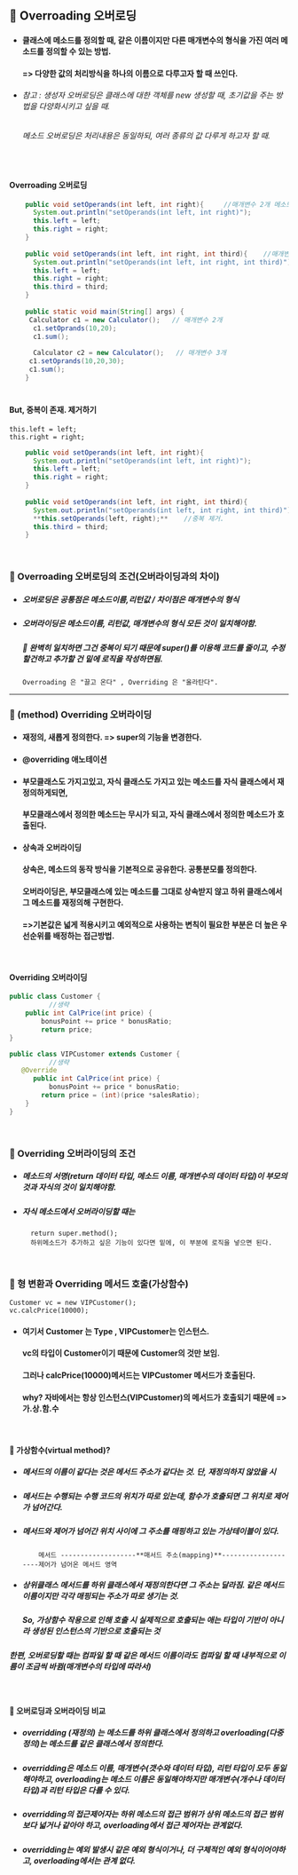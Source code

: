 ## :pushpin: Overroading 오버로딩
* #### 클래스에 메소드를 정의할 때, 같은 이름이지만 다른 매개변수의 형식을 가진 여러 메소드를 정의할 수 있는 방법. 
  #### => 다양한 값의 처리방식을 하나의 이름으로 다루고자 할 때 쓰인다.
* ###### 참고 : 생성자 오버로딩은 클래스에 대한 객체를 new 생성할 때, 초기값을 주는 방법을 다양화시키고 싶을 때.
	######  메소드 오버로딩은 처리내용은 동일하되, 여러 종류의 값 다루게 하고자 할 때.
 
 
 <br>
 
#### Overroading 오버로딩  
```java    
    public void setOperands(int left, int right){     //매개변수 2개 메소드 
      System.out.println("setOperands(int left, int right)");
      this.left = left;
      this.right = right;
    }
    
    public void setOperands(int left, int right, int third){    //매개변수 3개 메소드 
      System.out.println("setOperands(int left, int right, int third)");
      this.left = left;
      this.right = right;
      this.third = third;
    }
    
    public static void main(String[] args) {
     Calculator c1 = new Calculator();   // 매개변수 2개 
      c1.setOprands(10,20);
      c1.sum();
    
      Calculator c2 = new Calculator();   // 매개변수 3개 
     c1.setOprands(10,20,30);
     c1.sum();
    }
 ```   
 #
#### But, 중복이 존재. 제거하기 
	this.left = left;
    this.right = right;
```java    
    public void setOperands(int left, int right){     
      System.out.println("setOperands(int left, int right)");
      this.left = left;
      this.right = right;
    }
    
    public void setOperands(int left, int right, int third){    
      System.out.println("setOperands(int left, int right, int third)");
      **this.setOperands(left, right);**    //중복 제거. 
      this.third = third;
    }      
``` 

<br>

### :round_pushpin: Overroading 오버로딩의 조건(오버라이딩과의 차이)
 * ##### 오버로딩은 공통점은 메소드이름,리턴값 / 차이점은 매개변수의 형식 
 * ##### 오버라이딩은 메소드이름, 리턴값, 매개변수의 형식 모든 것이 일치해야함. 
   ##### :triangular_flag_on_post: 완벽히 일치하면 그건 중복이 되기 때문에 super()를 이용해 코드를 줄이고, 수정할건하고 추가할 건 밑에 로직을 작성하면됨. 
       Overroading 은 "끌고 온다" , Overriding 은 "올라탄다". 


-------------------------------------------

### :pushpin: (method) Overriding 오버라이딩
* #### 재정의, 새롭게 정의한다. => super의 기능을 변경한다.
* #### @overriding 애노테이션
* #### 부모클래스도 가지고있고, 자식 클래스도 가지고 있는 메소드를 자식 클래스에서 재정의하게되면, 
  #### 부모클래스에서 정의한 메소드는 무시가 되고, 자식 클래스에서 정의한 메소드가 호출된다. 
* #### 상속과 오버라이딩
  #### 상속은, 메소드의 동작 방식을 기본적으로 공유한다. 공통분모를 정의한다.
  #### 오버라이딩은, 부모클래스에 있는 메소드를 그대로 상속받지 않고 하위 클래스에서 그 메소드를 재정의해 구현한다. 
  ####   =>기본값은 넓게 적용시키고 예외적으로 사용하는 변칙이 필요한 부분은 더 높은 우선순위를 배정하는 접근방법.
  
  <br>
  
#### Overriding 오버라이딩
```java    
public class Customer {
          //생략
    public int CalPrice(int price) {
	  	bonusPoint += price * bonusRatio;
		return price;
}
```         
```java    
public class VIPCustomer extends Customer {
          //생략
   @Override
	  public int CalPrice(int price) {
		  bonusPoint += price * bonusRatio;
		return price = (int)(price *salesRatio);
	}
}
```   

<br>

### :round_pushpin: Overriding 오버라이딩의 조건
* ##### 메소드의 서명(return 데이터 타입, 메소드 이름, 매개변수의 데이터 타입)이 부모의 것과 자식의 것이 일치해야함.
* ##### 자식 메소드에서 오버라이딩할 때는 

       	return super.method();
        하위메소드가 추가하고 싶은 기능이 있다면 밑에, 이 부분에 로직을 넣으면 된다. 
   
 <br>
            
### :round_pushpin: 형 변환과 Overriding 메서드 호출(가상함수)   

	Customer vc = new VIPCustomer();
	vc.calcPrice(10000);
* #### 여기서 Customer 는 Type , VIPCustomer는 인스턴스. 
  #### vc의 타입이 Customer이기 때문에 Customer의 것만 보임.
  #### 그러나 calcPrice(10000)메서드는 VIPCustomer 메서드가 호출된다. 
  #### why? 자바에서는 항상 인스턴스(VIPCustomer)의 메서드가 호출되기 때문에 => 가.상.함.수
 
 <br>
 
#### :triangular_flag_on_post: 가상함수(virtual method)?
* #####  메서드의 이름이 같다는 것은 메서드 주소가 같다는 것. 단, **재정의하지 않았을 시**
* #####  메서드는 수행되는 수행 코드의 위치가 따로 있는데, 함수가 호출되면 그 위치로 제어가 넘어간다. 
* #####  메서드와 제어가 넘어간 위치 사이에 그 주소를 매핑하고 있는 가상테이블이 있다. 
          메서드 -------------------**매서드 주소(mapping)**--------------------제어가 넘어온 메서드 영역
* ##### 상위클래스 메서드를 하위 클래스에서 **재정의**한다면 그 주소는 달라짐. 같은 메서드 이름이지만 각각 매핑되는 주소가 따로 생기는 것. 
  ##### So, 가상함수 작용으로 인해 호출 시 실제적으로 호출되는 애는 타입이 기반이 아니라 생성된 인스턴스의 기반으로 호출되는 것    


##### 한편, 오버로딩할 때는 컴파일 할 때 같은 메서드 이름이라도 컴파일 할 때 내부적으로 이름이 조금씩 바뀜(매개변수의 타입에 따라서)

<br>

 #### :triangular_flag_on_post:  오버로딩과 오버라이딩 비교
 * ##### overridding (재정의) 는 메소드를 하위 클래스에서 정의하고 overloading(다중정의)는 메소드를 같은 클래스에서 정의한다.
* ##### overridding은 메소드 이름, 매개변수(갯수와 데이터 타입), 리턴 타입이 모두 동일해야하고, overloading는 메소드 이름은 동일해야하지만 매개변수(개수나 데이터타입)과 리턴 타입은 다를 수 있다. 
* ##### overridding의 접근제어자는 하위 메소드의 접근 범위가 상위 메소드의 접근 범위보다 넓거나 같아야 하고, overloading에서 접근 제어자는 관계없다. 
* ##### overridding는 예외 발생시 같은 예외 형식이거나, 더 구체적인 예외 형식이어야하고, overloading에서는 관계 없다.  

